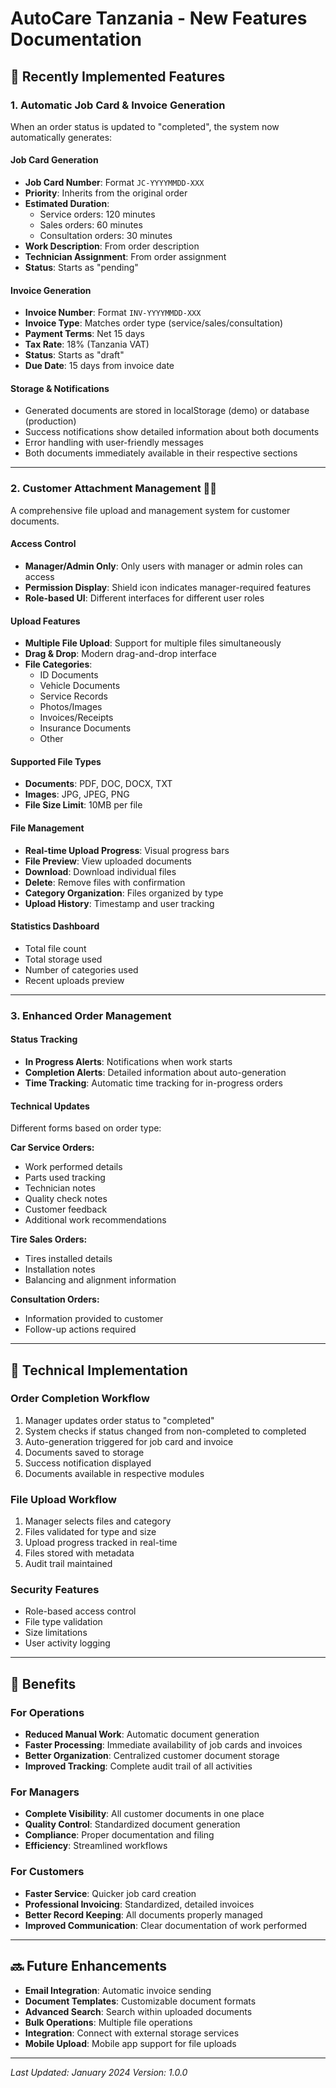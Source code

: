 # AutoCare Tanzania - New Features Documentation

## 🚀 Recently Implemented Features

### 1. **Automatic Job Card & Invoice Generation**

When an order status is updated to "completed", the system now automatically generates:

#### **Job Card Generation**
- **Job Card Number**: Format `JC-YYYYMMDD-XXX`
- **Priority**: Inherits from the original order
- **Estimated Duration**: 
  - Service orders: 120 minutes
  - Sales orders: 60 minutes
  - Consultation orders: 30 minutes
- **Work Description**: From order description
- **Technician Assignment**: From order assignment
- **Status**: Starts as "pending"

#### **Invoice Generation**
- **Invoice Number**: Format `INV-YYYYMMDD-XXX`
- **Invoice Type**: Matches order type (service/sales/consultation)
- **Payment Terms**: Net 15 days
- **Tax Rate**: 18% (Tanzania VAT)
- **Status**: Starts as "draft"
- **Due Date**: 15 days from invoice date

#### **Storage & Notifications**
- Generated documents are stored in localStorage (demo) or database (production)
- Success notifications show detailed information about both documents
- Error handling with user-friendly messages
- Both documents immediately available in their respective sections

---

### 2. **Customer Attachment Management** 👨‍💼

A comprehensive file upload and management system for customer documents.

#### **Access Control**
- **Manager/Admin Only**: Only users with manager or admin roles can access
- **Permission Display**: Shield icon indicates manager-required features
- **Role-based UI**: Different interfaces for different user roles

#### **Upload Features**
- **Multiple File Upload**: Support for multiple files simultaneously
- **Drag & Drop**: Modern drag-and-drop interface
- **File Categories**:
  - ID Documents
  - Vehicle Documents
  - Service Records
  - Photos/Images
  - Invoices/Receipts
  - Insurance Documents
  - Other

#### **Supported File Types**
- **Documents**: PDF, DOC, DOCX, TXT
- **Images**: JPG, JPEG, PNG
- **File Size Limit**: 10MB per file

#### **File Management**
- **Real-time Upload Progress**: Visual progress bars
- **File Preview**: View uploaded documents
- **Download**: Download individual files
- **Delete**: Remove files with confirmation
- **Category Organization**: Files organized by type
- **Upload History**: Timestamp and user tracking

#### **Statistics Dashboard**
- Total file count
- Total storage used
- Number of categories used
- Recent uploads preview

---

### 3. **Enhanced Order Management**

#### **Status Tracking**
- **In Progress Alerts**: Notifications when work starts
- **Completion Alerts**: Detailed information about auto-generation
- **Time Tracking**: Automatic time tracking for in-progress orders

#### **Technical Updates**
Different forms based on order type:

**Car Service Orders:**
- Work performed details
- Parts used tracking
- Technician notes
- Quality check notes
- Customer feedback
- Additional work recommendations

**Tire Sales Orders:**
- Tires installed details
- Installation notes
- Balancing and alignment information

**Consultation Orders:**
- Information provided to customer
- Follow-up actions required

---

## 🔧 Technical Implementation

### **Order Completion Workflow**
1. Manager updates order status to "completed"
2. System checks if status changed from non-completed to completed
3. Auto-generation triggered for job card and invoice
4. Documents saved to storage
5. Success notification displayed
6. Documents available in respective modules

### **File Upload Workflow**
1. Manager selects files and category
2. Files validated for type and size
3. Upload progress tracked in real-time
4. Files stored with metadata
5. Audit trail maintained

### **Security Features**
- Role-based access control
- File type validation
- Size limitations
- User activity logging

---

## 🎯 Benefits

### **For Operations**
- **Reduced Manual Work**: Automatic document generation
- **Faster Processing**: Immediate availability of job cards and invoices
- **Better Organization**: Centralized customer document storage
- **Improved Tracking**: Complete audit trail of all activities

### **For Managers**
- **Complete Visibility**: All customer documents in one place
- **Quality Control**: Standardized document generation
- **Compliance**: Proper documentation and filing
- **Efficiency**: Streamlined workflows

### **For Customers**
- **Faster Service**: Quicker job card creation
- **Professional Invoicing**: Standardized, detailed invoices
- **Better Record Keeping**: All documents properly managed
- **Improved Communication**: Clear documentation of work performed

---

## 🔜 Future Enhancements

- **Email Integration**: Automatic invoice sending
- **Document Templates**: Customizable document formats
- **Advanced Search**: Search within uploaded documents
- **Bulk Operations**: Multiple file operations
- **Integration**: Connect with external storage services
- **Mobile Upload**: Mobile app support for file uploads

---

*Last Updated: January 2024*
*Version: 1.0.0*
